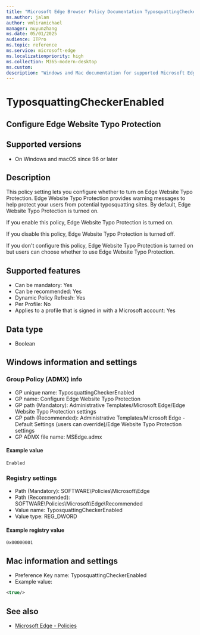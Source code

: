 ```yaml
---
title: "Microsoft Edge Browser Policy Documentation TyposquattingCheckerEnabled"
ms.author: jalam
author: vmliramichael
manager: nuyunzhang
ms.date: 05/01/2025
audience: ITPro
ms.topic: reference
ms.service: microsoft-edge
ms.localizationpriority: high
ms.collection: M365-modern-desktop
ms.custom:
description: "Windows and Mac documentation for supported Microsoft Edge Browser policy: Configure Edge Website Typo Protection"
---
```


<!--THIS FILE IS AUTOMATICALLY GENERATED. MANUAL CHANGES WILL BE OVERWRITTEN.-->
<!--Please contact the Microsoft Edge Manageability team with any questions.-->

# TyposquattingCheckerEnabled

## Configure Edge Website Typo Protection


## Supported versions

- On Windows and macOS since 96 or later

## Description

This policy setting lets you configure whether to turn on Edge Website Typo Protection. Edge Website Typo Protection provides warning messages to help protect your users from potential typosquatting sites. By default, Edge Website Typo Protection is turned on.

If you enable this policy, Edge Website Typo Protection is turned on.

If you disable this policy, Edge Website Typo Protection is turned off.

If you don't configure this policy, Edge Website Typo Protection is turned on but users can choose whether to use Edge Website Typo Protection.

## Supported features

- Can be mandatory: Yes
- Can be recommended: Yes
- Dynamic Policy Refresh: Yes
- Per Profile: No
- Applies to a profile that is signed in with a Microsoft account: Yes

## Data type

- Boolean

## Windows information and settings

### Group Policy (ADMX) info

- GP unique name: TyposquattingCheckerEnabled
- GP name: Configure Edge Website Typo Protection
- GP path (Mandatory): Administrative Templates/Microsoft Edge/Edge Website Typo Protection settings
- GP path (Recommended): Administrative Templates/Microsoft Edge - Default Settings (users can override)/Edge Website Typo Protection settings
- GP ADMX file name: MSEdge.admx

#### Example value

```
Enabled
```

### Registry settings

- Path (Mandatory): SOFTWARE\Policies\Microsoft\Edge
- Path (Recommended): SOFTWARE\Policies\Microsoft\Edge\Recommended
- Value name: TyposquattingCheckerEnabled
- Value type: REG_DWORD

#### Example registry value

```
0x00000001
```


## Mac information and settings

- Preference Key name: TyposquattingCheckerEnabled
- Example value:

```xml
<true/>
```

## See also
- [Microsoft Edge - Policies](../microsoft-edge-policies.md)
